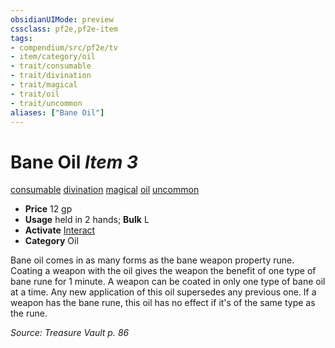 ```yaml
---
obsidianUIMode: preview
cssclass: pf2e,pf2e-item
tags:
- compendium/src/pf2e/tv
- item/category/oil
- trait/consumable
- trait/divination
- trait/magical
- trait/oil
- trait/uncommon
aliases: ["Bane Oil"]
---
```

# Bane Oil *Item 3*  
[consumable](rules/traits/consumable.md "Consumable Item Trait")  [divination](rules/traits/divination.md "Divination School Trait")  [magical](rules/traits/magical.md "Magical Item Trait")  [oil](rules/traits/oil.md "Oil Item Trait")  [uncommon](rules/traits/uncommon.md "Uncommon Rarity Trait")  

- **Price** 12 gp
- **Usage** held in 2 hands; **Bulk** L
- **Activate** [Interact](rules/actions/interact.md)
- **Category** Oil

Bane oil comes in as many forms as the bane weapon property rune. Coating a weapon with the oil gives the weapon the benefit of one type of bane rune for 1 minute. A weapon can be coated in only one type of bane oil at a time. Any new application of this oil supersedes any previous one. If a weapon has the bane rune, this oil has no effect if it's of the same type as the rune.

*Source: Treasure Vault p. 86*